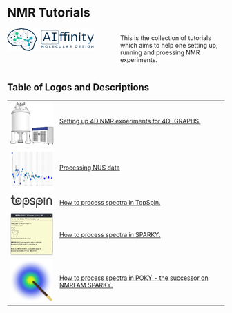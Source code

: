 # NMR Tutorials

<div style="display: flex; justify-content: space-between;">
  <div style="flex: 1; padding-right: 10px; width: 30.0%; style="max-width: 90%;"">
  <img src="./images/AI-ffinity_Logo_Dark.png" alt="AIffinity logo" style="max-width: 90%; width: 200px">
  </div>
  <div style="flex: 1; padding-left: 10px; width: 70.0%;">
    <p>This is the collection of tutorials which aims to help one setting up, running and proessing NMR experiments. </p>
  </div>
</div>

## Table of Logos and Descriptions

<table>
  <tr>
    <td style="vertical-align: middle;">
      <img src="./images/spectrometer.png" alt="Spectrometer" style="max-width: 100%; width: 100px; height: 100px">
    </td>
    <td style="vertical-align: middle;">
      <a href=./Setup_NMR_Experiments_for_4D-GRAPHS>Setting up 4D NMR experiments for 4D-GRAPHS.</p>
    </td>
  </tr>
  <tr>
    <td style="vertical-align: middle;">
      <img src="./images/NUS.png" alt="NMR Pipe logo" style="max-width: 100%; height: 100px">
    </td>
    <td style="vertical-align: middle; ">
      <a href=./Non_Uniform_Sampling>Processing NUS data</p>
    </td>
  </tr>
  <tr>
    <td style="vertical-align: middle; width: 100px;">
      <img src="./images/topspin_logo.png" alt="topspin logo" style="max-width: 100%; width: 100px">
    </td>
    <td style="vertical-align: middle;">
      <a href=./TOPSPIN>How to process spectra in TopSpin.</a>
    </td>
  </tr>
  <tr>
    <td style="vertical-align: middle; width: 100px;">
      <img src="./images/sparky.png" alt="Sparky screnshot" style="max-width: 100%; height: 100px">
    </td>
    <td style="vertical-align: middle;">
      <a href=./SPARKY>How to process spectra in SPARKY.</a>
    </td>
  </tr>
  <tr>
    <td style="vertical-align: middle; width: 100px;">
      <img src="./images/POKY_icon.png" alt="topspin logo" style="max-width: 100%; height: 100px">
    </td>
    <td style="vertical-align: middle; ">
      <a href=./POKY>How to process spectra in POKY - the successor on NMRFAM SPARKY.</a>
    </td>
  </tr>
</table>
